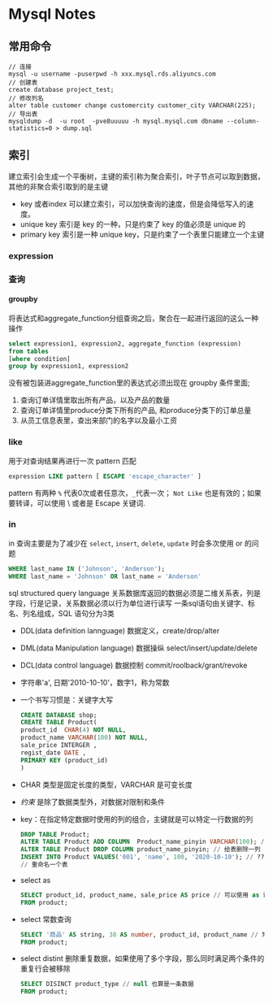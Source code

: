 # Mysql Notes

## 常用命令

```mysql
// 连接
mysql -u username -puserpwd -h xxx.mysql.rds.aliyuncs.com
// 创建表
create database project_test;
// 修改列名
alter table customer change customercity customer_city VARCHAR(225);
// 导出表
mysqldump -d  -u root  -pve8uuuuu -h mysql.mysql.com dbname --column-statistics=0 > dump.sql
```

## 索引

建立索引会生成一个平衡树，主键的索引称为聚合索引，叶子节点可以取到数据，其他的非聚合索引取到的是主键

- key 或者index 可以建立索引，可以加快查询的速度，但是会降低写入的速度。
- unique key 索引是 key 的一种，只是约束了 key 的值必须是 unique 的
- primary key 索引是一种 unique key，只是约束了一个表里只能建立一个主键

### expression

### 查询

#### groupby

将表达式和aggregate_function分组查询之后，聚合在一起进行返回的这么一种操作

```sql
select expression1, expression2, aggregate_function (expression)
from tables
[where condition]
group by expression1, expression2
```

没有被包装进aggregate_function里的表达式必须出现在 groupby 条件里面;

1. 查询订单详情里取出所有产品，以及产品的数量
2. 查询订单详情里produce分类下所有的产品, 和produce分类下的订单总量
3. 从员工信息表里，查出来部门的名字以及最小工资

### like

用于对查询结果再进行一次 pattern 匹配

```sql
expression LIKE pattern [ ESCAPE 'escape_character' ]
```

pattern 有两种 `%` 代表0次或者任意次，`_`代表一次； `Not Like` 也是有效的；如果要转译，可以使用 \ 或者是 Escape 关键词.

### in

in 查询主要是为了减少在 `select`, `insert`, `delete`, `update` 时会多次使用 or 的问题

```sql
WHERE last_name IN ('Johnson', 'Anderson');
WHERE last_name = 'Johnson' OR last_name = 'Anderson'
```


sql structured query language
关系数据库返回的数据必须是二维关系表，列是字段，行是记录，关系数据必须以行为单位进行读写
一条sql语句由关键字、标名、列名组成，SQL 语句分为3类
- DDL(data definition lannguage) 数据定义，create/drop/alter
- DML(data Manipulation language) 数据操纵 select/insert/update/delete
- DCL(data control language) 数据控制 commit/roolback/grant/revoke
- 字符串'a', 日期'2010-10-10'，数字1，称为常数
- 一个书写习惯是：关键字大写

    ```sql
    CREATE DATABASE shop;
    CREATE TABLE Product(
    product_id  CHAR(4) NOT NULL,
    product_name VARCHAR(100) NOT NULL,
    sale_price INTERGER ,
    regist_date DATE ,
    PRIMARY KEY (product_id)
    )
    ```

- CHAR 类型是固定长度的类型，VARCHAR 是可变长度
- *约束* 是除了数据类型外，对数据对限制和条件
- key：在指定特定数据时使用的列的组合，主键就是可以特定一行数据的列

    ```sql
    DROP TABLE Product;
    ALTER TABLE Product ADD COLUMN  Product_name_pinyin VARCHAR(100); // 给表增加一列
    ALTER TABLE Product DROP COLUMN product_name_pinyin; // 给表删除一列
    INSERT INTO Product VALUES('001', 'name', 100, '2020-10-10'); // ??
    // 重命名一个表
    ```

- select as

    ```sql
    SELECT product_id, product_name, sale_price AS price // 可以使用 as 设定别名，可以中文，用双引号扩起来
    FROM product;
    ```

- select 常数查询

    ```sql
    SELECT '商品' AS string, 38 AS number, product_id, product_name // 常数会填充每一行
    FROM product;
    ```

- select distint 删除重复数据，如果使用了多个字段，那么同时满足两个条件的重复行会被移除

    ```sql
    SELECT DISINCT product_type // null 也算是一条数据
    FROM product;
    ```
